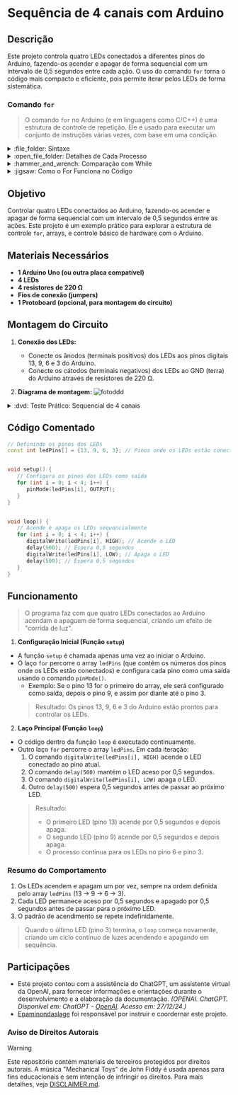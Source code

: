 # Sequência de 4 canais com Arduino


## Descrição
Este projeto controla quatro LEDs conectados a diferentes pinos do Arduino, fazendo-os acender e apagar de forma sequencial com um intervalo de 0,5 segundos entre cada ação. O uso do comando `for` torna o código mais compacto e eficiente, pois permite iterar pelos LEDs de forma sistemática.

### Comando `for`
> O comando `for` no Arduino (e em linguagens como C/C++) é uma estrutura de controle de repetição. Ele é usado para executar um conjunto de instruções várias vezes, com base em uma condição.
<details>
<summary> :file_folder: Sintaxe </summary>

 ```cpp
for (inicialização; condição; finalização) {
   // Código a ser executado
}
```
</details>

<details>
<summary> :open_file_folder: Detalhes de Cada Processo </summary>

1. **Inicialização:** 
   - É executada **uma única vez** no início do loop.
   - Geralmente usada para declarar e inicializar a variável de controle. No caso do código:
     ```cpp
     int i = 0;
     ```
     Isso cria uma variável chamada `i` e a inicializa com o valor `0`.

2. **Condição:** 
   - É uma expressão lógica avaliada antes de cada iteração. 
   - Enquanto a condição for verdadeira, o bloco de código entre `{}` será executado. No código:
     ```cpp
     i < 4
     ```
     Isso verifica se o valor de `i` é menor que 4 (o número total de LEDs).

3. **Finalização:** 
   - É executada no final de cada iteração, **antes de reavaliar a condição**.
   - Geralmente usada para atualizar a variável de controle. No código:
     ```cpp
     i++
     ```
     Isso incrementa o valor de `i` em 1 a cada iteração.
</details>

<details>
<summary> :hammer_and_wrench: Comparação com While </summary>

O `for` pode ser reescrito usando `while`, mas isso requer mais linhas de código. Por exemplo:

```cpp
int i = 0;
while (i < 4) {
   digitalWrite(ledPins[i], HIGH);
   delay(500);
   digitalWrite(ledPins[i], LOW);
   delay(500);
   i++;
}
```

O `for` é preferido nesse caso por ser mais compacto e direto.
</details>

<details>
<summary> :jigsaw: Como o For Funciona no Código </summary>

1. **Inicialização:** 
   - Na primeira execução, a variável `i` é inicializada com 0.
2. **Condição:**
   - O programa verifica se `i < 4`. Se verdadeiro, o bloco de código entre `{}` é executado.
3. **Finalização:**
   - Após executar o bloco, o programa incrementa `i` em 1 (`i++`) e reavalia a condição.
4. **Repetição:**
   - Isso continua até que a condição seja falsa, momento em que o programa sai do loop.
</details>


## Objetivo
Controlar quatro LEDs conectados ao Arduino, fazendo-os acender e apagar de forma sequencial com um intervalo de 0,5 segundos entre as ações. Este projeto é um exemplo prático para explorar a estrutura de controle `for`, arrays, e controle básico de hardware com o Arduino.


## Materiais Necessários
- **1 Arduino Uno (ou outra placa compatível)**
- **4 LEDs**
- **4 resistores de 220 Ω**
- **Fios de conexão (jumpers)**
- **1 Protoboard (opcional, para montagem do circuito)**


## Montagem do Circuito
1. **Conexão dos LEDs:**
   - Conecte os ânodos (terminais positivos) dos LEDs aos pinos digitais 13, 9, 6 e 3 do Arduino.
   - Conecte os cátodos (terminais negativos) dos LEDs ao GND (terra) do Arduino através de resistores de 220 Ω.

2. **Diagrama de montagem:**
![fotoddd](https://github.com/Matheusrammos/LIA-Docs/blob/main/Exerc%C3%ADcio_em_Sala_5/Diagrama_Aula_5.png)
<details>
<summary> :dvd: Teste Prático: Sequencial de 4 canais </summary>

[Sequencial de 4 canais](https://github.com/user-attachments/assets/fdacd06a-5b5d-4285-af78-d2eec4ffa06b)
</details>


## Código Comentado

```cpp
// Definindo os pinos dos LEDs
const int ledPins[] = {13, 9, 6, 3}; // Pinos onde os LEDs estão conectados


void setup() {
   // Configura os pinos dos LEDs como saída
   for (int i = 0; i < 4; i++) {
      pinMode(ledPins[i], OUTPUT); 
   }
}


void loop() {
   // Acende e apaga os LEDs sequencialmente
   for (int i = 0; i < 4; i++) {
      digitalWrite(ledPins[i], HIGH); // Acende o LED
      delay(500); // Espera 0,5 segundos
      digitalWrite(ledPins[i], LOW); // Apaga o LED
      delay(500); // Espera 0,5 segundos
   }
}
````


## Funcionamento
> O programa faz com que quatro LEDs conectados ao Arduino acendam e apaguem de forma sequencial, criando um efeito de "corrida de luz".
1. **Configuração Inicial (Função `setup`)**  
- A função `setup` é chamada apenas uma vez ao iniciar o Arduino.  
- O laço `for` percorre o array `ledPins` (que contém os números dos pinos onde os LEDs estão conectados) e configura cada pino como uma saída usando o comando `pinMode()`.  
    - Exemplo: Se o pino 13 for o primeiro do array, ele será configurado como saída, depois o pino 9, e assim por diante até o pino 3.  
  > Resultado: Os pinos 13, 9, 6 e 3 do Arduino estão prontos para controlar os LEDs.

2. **Laço Principal (Função `loop`)**  
- O código dentro da função `loop` é executado continuamente.  
- Outro laço `for` percorre o array `ledPins`. Em cada iteração:  
    1. O comando `digitalWrite(ledPins[i], HIGH)` acende o LED conectado ao pino atual.  
    2. O comando `delay(500)` mantém o LED aceso por 0,5 segundos.  
    3. O comando `digitalWrite(ledPins[i], LOW)` apaga o LED.  
    4. Outro `delay(500)` espera 0,5 segundos antes de passar ao próximo LED.  
  > Resultado:  
  > - O primeiro LED (pino 13) acende por 0,5 segundos e depois apaga.  
  > - O segundo LED (pino 9) acende por 0,5 segundos e depois apaga.  
  > - O processo continua para os LEDs no pino 6 e pino 3.  

### **Resumo do Comportamento**
  1. Os LEDs acendem e apagam um por vez, sempre na ordem definida pelo array `ledPins` (13 → 9 → 6 → 3).  
  2. Cada LED permanece aceso por 0,5 segundos e apagado por 0,5 segundos antes de passar para o próximo LED.  
  3. O padrão de acendimento se repete indefinidamente.  
> Quando o último LED (pino 3) termina, o `loop` começa novamente, criando um ciclo contínuo de luzes acendendo e apagando em sequência.


## Participações
- Este projeto contou com a assistência do ChatGPT, um assistente virtual da OpenAI, para fornecer informações e orientações durante o desenvolvimento e a elaboração da documentação.
  *(OPENAI. ChatGPT. Disponível em: ChatGPT - [OpenAI](https://www.openai.com/chatgpt). Acesso em: 27/12/24.)*
- [Epaminondaslage](https://www.bing.com/ck/a?!&&p=cf945232149fce13JmltdHM9MTcyNjcwNDAwMCZpZ3VpZD0yNGZkYWYyYS1lMjZiLTYzMWYtMzY0MC1iYmJiZTNlZTYyZGImaW5zaWQ9NTE5Mg&ptn=3&ver=2&hsh=3&fclid=24fdaf2a-e26b-631f-3640-bbbbe3ee62db&psq=src%3d%22https%3a%2f%2fgithub.com%2fEpaminondaslage%2fAluno_Fulano_de_Tal%2fblob%2fmain%2fExercicio_em_Casa_1%2fFigura.jpeg%22+alt%3d%22Circuito%22+width%3d%2250%25%22&u=a1aHR0cHM6Ly9naXRodWIuY29tL0VwYW1pbm9uZGFzbGFnZQ&ntb=1) foi responsável por instruir e coordernar este projeto.

### Aviso de Direitos Autorais
>[!WARNING]
>
>Este repositório contém materiais de terceiros protegidos por direitos autorais. A música "Mechanical Toys" de John Fiddy é usada apenas para fins educacionais e sem intenção de infringir os direitos. Para mais detalhes, veja [DISCLAIMER.md](./DISCLAIMER.md).


